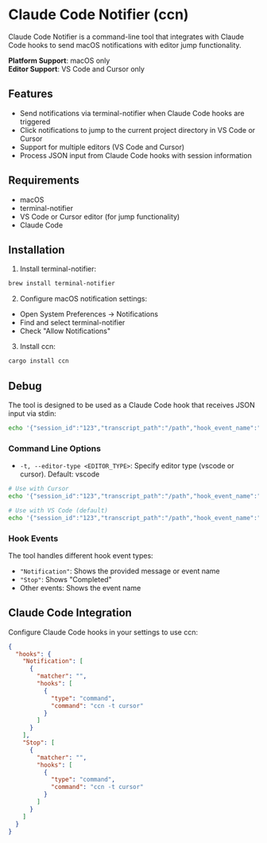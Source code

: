 # Claude Code Notifier (ccn)

Claude Code Notifier is a command-line tool that integrates with Claude Code hooks to send macOS notifications with editor jump functionality.

**Platform Support**: macOS only  
**Editor Support**: VS Code and Cursor only

## Features

- Send notifications via terminal-notifier when Claude Code hooks are triggered
- Click notifications to jump to the current project directory in VS Code or Cursor
- Support for multiple editors (VS Code and Cursor)
- Process JSON input from Claude Code hooks with session information

## Requirements

- macOS
- terminal-notifier
- VS Code or Cursor editor (for jump functionality)
- Claude Code

## Installation

1. Install terminal-notifier:
```bash
brew install terminal-notifier
```

2. Configure macOS notification settings:
  - Open System Preferences → Notifications
  - Find and select terminal-notifier
  - Check "Allow Notifications"

3. Install ccn:
```bash
cargo install ccn
```

## Debug

The tool is designed to be used as a Claude Code hook that receives JSON input via stdin:

```bash
echo '{"session_id":"123","transcript_path":"/path","hook_event_name":"Stop"}' | ccn
```

### Command Line Options

- `-t, --editor-type <EDITOR_TYPE>`: Specify editor type (vscode or cursor). Default: vscode

```bash
# Use with Cursor
echo '{"session_id":"123","transcript_path":"/path","hook_event_name":"Notification","message":"Hello"}' | ccn -t cursor

# Use with VS Code (default)
echo '{"session_id":"123","transcript_path":"/path","hook_event_name":"Stop"}' | ccn
```

### Hook Events

The tool handles different hook event types:
- `"Notification"`: Shows the provided message or event name
- `"Stop"`: Shows "Completed"
- Other events: Shows the event name

## Claude Code Integration

Configure Claude Code hooks in your settings to use ccn:

```json
{
  "hooks": {
    "Notification": [
      {
        "matcher": "",
        "hooks": [
          {
            "type": "command",
            "command": "ccn -t cursor"
          }
        ]
      }
    ],
    "Stop": [
      {
        "matcher": "",
        "hooks": [
          {
            "type": "command",
            "command": "ccn -t cursor"
          }
        ]
      }
    ]
  }
}
```